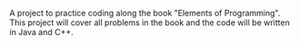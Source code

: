 A project to practice coding along the book "Elements of Programming". This project will cover all problems in the book and the code will be written in Java and C++.
